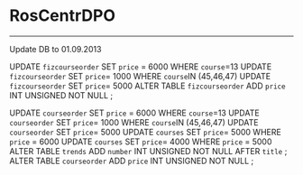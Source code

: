 RosCentrDPO
=================
------------------------------------------------------------------------------------------------------------------------------------
Update DB to 01.09.2013

UPDATE `fizcourseorder` SET `price` = 6000 WHERE `course`=13
UPDATE `fizcourseorder` SET `price`= 1000 WHERE `course`IN (45,46,47)
UPDATE `fizcourseorder` SET `price`= 5000
ALTER TABLE `fizcourseorder` ADD `price` INT UNSIGNED NOT NULL ;

UPDATE `courseorder` SET `price` = 6000 WHERE `course`=13
UPDATE `courseorder` SET `price`= 1000 WHERE `course`IN (45,46,47)
UPDATE `courseorder` SET `price`= 5000
UPDATE `courses` SET `price`= 5000 WHERE `price` = 6000
UPDATE `courses` SET `price`= 4000 WHERE `price` = 5000
ALTER TABLE `trends` ADD `number` INT UNSIGNED NOT NULL AFTER `title` ;
ALTER TABLE `courseorder` ADD `price` INT UNSIGNED NOT NULL ;